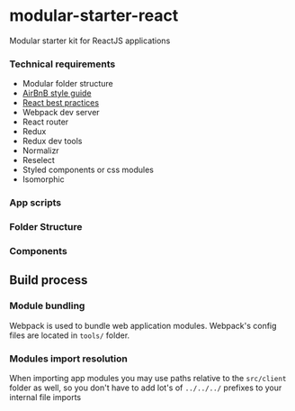# modular-starter-react

Modular starter kit for ReactJS applications


### Technical requirements

- Modular folder structure
- [AirBnB style guide](https://github.com/airbnb/javascript/tree/master/react#declaration)
- [React best practices](https://blog.risingstack.com/react-js-best-practices-for-2016/)
- Webpack dev server 
- React router
- Redux
- Redux dev tools
- Normalizr
- Reselect
- Styled components or css modules
- Isomorphic

### App scripts

### Folder Structure

### Components


## Build process

### Module bundling

Webpack is used to bundle web application modules. Webpack's config files are located in ```tools/``` folder.

### Modules import resolution

When importing app modules you may use paths relative to the ```src/client``` folder as well, so you don't have to add lot's of ```../../../``` prefixes to your internal file imports

